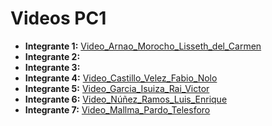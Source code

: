 # Videos PC1

- **Integrante 1:** [Video_Arnao_Morocho_Lisseth_del_Carmen](https://youtu.be/qE7oKJBIxws)
- **Integrante 2:**
- **Integrante 3:**
- **Integrante 4:** [Video_Castillo_Velez_Fabio_Nolo](https://youtu.be/y8gh1GzXkxA&t)
- **Integrante 5:** [Video_Garcia_Isuiza_Rai_Victor](https://youtu.be/ucRQfQAAph0)
- **Integrante 6:** [Video_Núñez_Ramos_Luis_Enrique](https://youtu.be/l2K_8hCqgyY)
- **Integrante 7:** [Video_Mallma_Pardo_Telesforo](https://youtu.be/D4JXbOgEqhw) 
